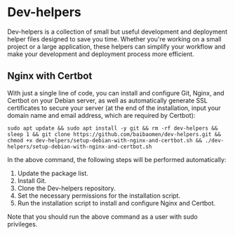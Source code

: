 # Dev-helpers

Dev-helpers is a collection of small but useful development and deployment helper files designed to save you time. Whether you're working on a small project or a large application, these helpers can simplify your workflow and make your development and deployment process more efficient.

## Nginx with Certbot

With just a single line of code, you can install and configure Git, Nginx, and Certbot on your Debian server, as well as automatically generate SSL certificates to secure your server (at the end of the installation, input your domain name and email address, which are required by Certbot):
```
sudo apt update && sudo apt install -y git && rm -rf dev-helpers && sleep 1 && git clone https://github.com/baibaomen/dev-helpers.git && chmod +x dev-helpers/setup-debian-with-nginx-and-certbot.sh && ./dev-helpers/setup-debian-with-nginx-and-certbot.sh
```
In the above command, the following steps will be performed automatically:

1. Update the package list.
2. Install Git.
3. Clone the Dev-helpers repository.
4. Set the necessary permissions for the installation script.
5. Run the installation script to install and configure Nginx and Certbot.

Note that you should run the above command as a user with sudo privileges.
